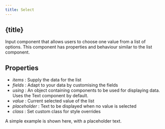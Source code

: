 ```yaml
---
title: Select
---
```


## {title}

Input component that allows users to choose one value from a list of options. This component has properties and behaviour similar to the list component.

## Properties

- _items_ : Supply the data for the list
- _fields_ : Adapt to your data by customising the fields
- _using_ : An object containing components to be used for displaying data. Uses the Text component by default.
- _value_ : Current selected value of the list
- _placeholder_ : Text to be displayed when no value is selected
- _class_ : Set custom class for style overrides

A simple example is shown here, with a placeholder text.
